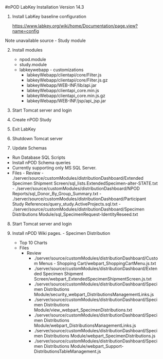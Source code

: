 #nPOD LabKey Installation Version 14.3

	
1.  Install LabKey baseline configuration
  
    https://www.labkey.org/wiki/home/Documentation/page.view?name=config
  
  Note unavailable source
    - Study module	
	
2.  Install modules
    - npod.module
    - study.module
    - labkeywebapp - customizations
        - labkeyWebapp/clientapi/core/Filter.js
        - labkeyWebapp/clientapi/core/Filter.js.gz
        - labkeyWebapp/WEB-INF/lib/api.jar
        - labkeyWebapp/clientapi_core.min.js
        - labkeyWebapp/clientapi_core.min.js.gz
        - labkeyWebapp/WEB-INF/jsp/api_jsp.jar
        	
3. Start Tomcat server and login

4. Create nPOD Study

5. Exit LabKey 

6. Shutdown Tomcat server

7. Update Schemas
  - Run Database SQL Scripts
  - Install nPOD Schema queries
  - Currently supporting only MS SQL Server.
  - Files
        - Review
        - ./server/source/customModules/distributionDashboard/Extended Specimen Shipment Screen/sql_lists.ExtendedSpecimen-alter-STATE.txt
        - ./server/source/customModules/distributionDashboard/NPOD Reports/sql_Donor_By_Group_Summary.txt
        - ./server/source/customModules/distributionDashboard/Participant Study References/query_study.ActiveProjects.sql.txt
        - ./server/source/customModules/distributionDashboard/Specimen Distributions Module/sql_SpecimenRequest-IdentityReseed.txt
	

8. Start Tomcat server and login

9. Install nPOD Wiki pages.
        - Specimen Distribution
	- Top 10 Charts
	- Files
        - Review
          - ./server/source/customModules/distributionDashboard/Custom Menus - Shopping Cart/webpart_ShoppingCartMenu.js.txt
          - ./server/source/customModules/distributionDashboard/Extended Specimen Shipment Screen/webpart_ExtendedSpecimenShipmentScreen.js.txt
          - ./server/source/customModules/distributionDashboard/Specimen Distributions Module/security_webpart_DistributionsManagementLinks.js
          - ./server/source/customModules/distributionDashboard/Specimen Distributions Module/view_webpart_SpecimenDistributions.txt
          - ./server/source/customModules/distributionDashboard/Specimen Distributions Module/webpart_DistributionsManagementLinks.js
          - ./server/source/customModules/distributionDashboard/Specimen Distributions Module/webpart_SpecimenDistributions.js
          - ./server/source/customModules/distributionDashboard/Specimen Distributions Module/webpart_Support-DistributionsTableManagement.js

